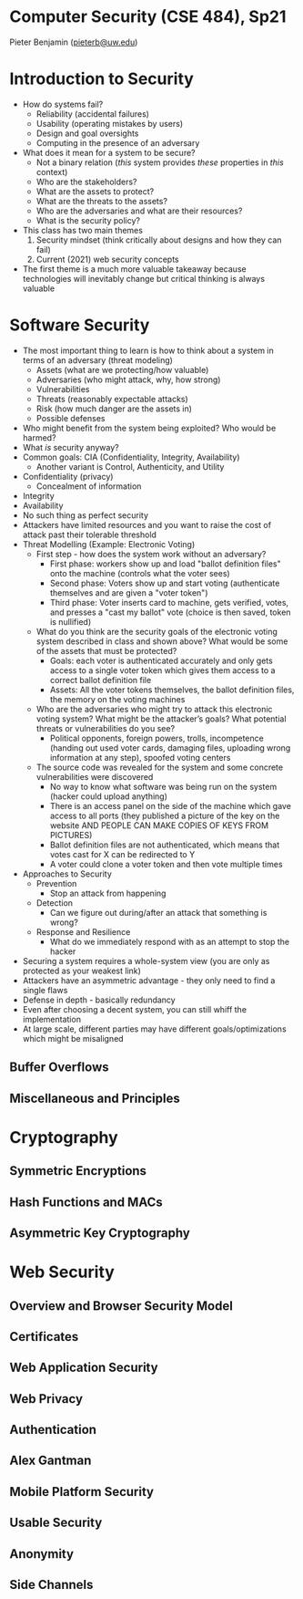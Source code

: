 # Computer Security (CSE 484), Sp21
Pieter Benjamin (pieterb@uw.edu)

# Introduction to Security
- How do systems fail?
  - Reliability (accidental failures)
  - Usability (operating mistakes by users)
  - Design and goal oversights
  - Computing in the presence of an adversary
- What does it mean for a system to be secure?
  - Not a binary relation (*this* system provides *these* properties in *this* context)
  - Who are the stakeholders?
  - What are the assets to protect?
  - What are the threats to the assets?
  - Who are the adversaries and what are their resources?
  - What is the security policy?
- This class has two main themes
  1. Security mindset (think critically about designs and how they can fail)
  2. Current (2021) web security concepts
- The first theme is a much more valuable takeaway because technologies will inevitably change but critical thinking is always valuable
# Software Security
- The most important thing to learn is how to think about a system in terms of an adversary (threat modeling)
  - Assets (what are we protecting/how valuable)
  - Adversaries (who might attack, why, how strong)
  - Vulnerabilities
  - Threats (reasonably expectable attacks)
  - Risk (how much danger are the assets in)
  - Possible defenses
- Who might benefit from the system being exploited? Who would be harmed?
- What *is* security anyway?
- Common goals: CIA (Confidentiality, Integrity, Availability)
  - Another variant is Control, Authenticity, and Utility
- Confidentiality (privacy)
  - Concealment of information
- Integrity
- Availability
- No such thing as perfect security
- Attackers have limited resources and you want to raise the cost of attack past their tolerable threshold
- Threat Modelling (Example: Electronic Voting)
  - First step - how does the system work without an adversary?
    - First phase: workers show up and load "ballot definition files" onto the machine (controls what the voter sees)
    - Second phase: Voters show up and start voting (authenticate themselves and are given a "voter token")
    - Third phase: Voter inserts card to machine, gets verified, votes, and presses a "cast my ballot" vote (choice is then saved, token is nullified)
  - What do you think are the security goals of the electronic voting system described in class and shown above? What would be some of the assets that must be protected?
    - Goals: each voter is authenticated accurately and only gets access to a single voter token which gives them access to a correct ballot definition file
    - Assets: All the voter tokens themselves, the ballot definition files, the memory on the voting machines
  - Who are the adversaries who might try to attack this electronic voting system? What might be the attacker’s goals? What potential threats or vulnerabilities do you see?
    - Political opponents, foreign powers, trolls, incompetence (handing out used voter cards, damaging files, uploading wrong information at any step), spoofed voting centers
  - The source code was revealed for the system and some concrete vulnerabilities were discovered
    - No way to know what software was being run on the system (hacker could upload anything)
    - There is an access panel on the side of the machine which gave access to all ports (they published a picture of the key on the website AND PEOPLE CAN MAKE COPIES OF KEYS FROM PICTURES)
    - Ballot definition files are not authenticated, which means that votes cast for X can be redirected to Y
    - A voter could clone a voter token and then vote multiple times
- Approaches to Security
  - Prevention
    - Stop an attack from happening
  - Detection
    - Can we figure out during/after an attack that something is wrong?
  - Response and Resilience
    - What do we immediately respond with as an attempt to stop the hacker
- Securing a system requires a whole-system view (you are only as protected as your weakest link)
- Attackers have an asymmetric advantage - they only need to find a single flaws
- Defense in depth - basically redundancy
- Even after choosing a decent system, you can still whiff the implementation
- At large scale, different parties may have different goals/optimizations which might be misaligned  
## Buffer Overflows
## Miscellaneous and Principles

# Cryptography
## Symmetric Encryptions
## Hash Functions and MACs
## Asymmetric Key Cryptography

# Web Security
## Overview and Browser Security Model
## Certificates
## Web Application Security
## Web Privacy
## Authentication
## Alex Gantman
## Mobile Platform Security
## Usable Security
## Anonymity
## Side Channels
